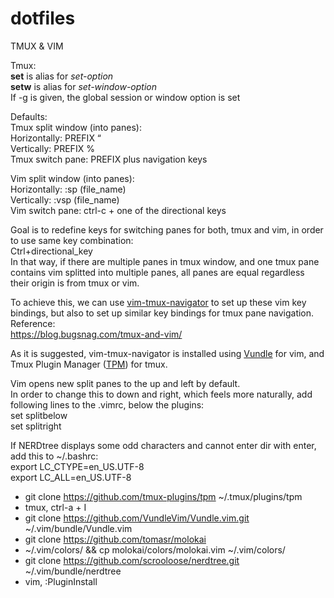 # dotfiles
TMUX & VIM

Tmux:  
**set** is alias for *set-option*  
**setw** is alias for *set-window-option*  
	If -g is given, the global session or window option is set


Defaults:  
Tmux split window (into panes):  
Horizontally: PREFIX “  
Vertically:     PREFIX %  
Tmux switch pane: PREFIX plus navigation keys  
  
Vim split window (into panes):  
Horizontally: :sp (file_name)  
Vertically:      :vsp (file_name)  
Vim switch pane: ctrl-c + one of the directional keys  


Goal is to redefine keys for switching panes for both, tmux and vim, in order to use same key combination:  
Ctrl+directional_key  
In that way, if there are multiple panes in tmux window, and one tmux pane contains vim splitted into multiple panes, all panes are equal regardless their origin is from tmux or vim.  

To achieve this, we can use [vim-tmux-navigator](https://github.com/christoomey/vim-tmux-navigator) to set up these vim key bindings, but also to set up similar key bindings for tmux pane navigation.  
Reference:  
https://blog.bugsnag.com/tmux-and-vim/  

As it is suggested, vim-tmux-navigator is installed using [Vundle](https://github.com/VundleVim/Vundle.vim) for vim, and Tmux Plugin Manager ([TPM](https://github.com/tmux-plugins/tpm)) for tmux.  


Vim opens new split panes to the up and left by default.  
In order to change this to down and right, which feels more naturally, add following lines to the .vimrc, below the plugins:  
set splitbelow  
set splitright  

If NERDtree displays some odd characters and cannot enter dir with enter, add this to ~/.bashrc:  
export LC_CTYPE=en_US.UTF-8  
export LC_ALL=en_US.UTF-8

- git clone https://github.com/tmux-plugins/tpm ~/.tmux/plugins/tpm
- tmux, ctrl-a + I
- git clone https://github.com/VundleVim/Vundle.vim.git ~/.vim/bundle/Vundle.vim
- git clone https://github.com/tomasr/molokai
- ~/.vim/colors/ && cp molokai/colors/molokai.vim ~/.vim/colors/
- git clone https://github.com/scrooloose/nerdtree.git ~/.vim/bundle/nerdtree
- vim, :PluginInstall
